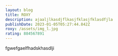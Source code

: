 ```yaml
---
layout: blog
title: ROXY
description: ajaaljlkasdjflkasjfklasjfklasdfjla
publishDate: 2023-01-05T05:27:44.842Z
roxy: /assets/img_l.jpg
rating: 884567891
---
```

f﻿gwefgaelfhadskhasdlji